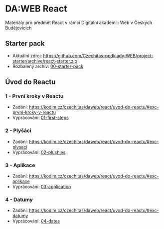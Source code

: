 # DA:WEB React

Materiály pro předmět React v rámci Digitální akademii: Web v Českých Budějovicích

## Starter pack
- Aktuální zdroj: https://github.com/Czechitas-podklady-WEB/project-starter/archive/react-starter.zip
- Rozbalený archiv: [00-starter-pack](00-starter-pack)

## Úvod do Reactu

### 1 - První kroky v Reactu

- Zadání: https://kodim.cz/czechitas/daweb/react/uvod-do-reactu/#exc-prvni-kroky-v-reactu
- Vyprácování: [01-first-steps](01-react-start/01-first-steps)

### 2 - Plyšáci

- Zadání: https://kodim.cz/czechitas/daweb/react/uvod-do-reactu/#exc-plysaci
- Vyprácování: [02-plushies](01-react-start/02-plushies)

### 3 - Aplikace

- Zadání: https://kodim.cz/czechitas/daweb/react/uvod-do-reactu/#exc-aplikace
- Vyprácování: [03-application](01-react-start/03-application)

### 4 - Datumy

- Zadání: https://kodim.cz/czechitas/daweb/react/uvod-do-reactu/#exc-datumy
- Vyprácování: [04-dates](01-react-start/04-dates)